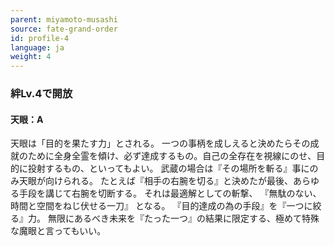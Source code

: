 ```yaml
---
parent: miyamoto-musashi
source: fate-grand-order
id: profile-4
language: ja
weight: 4
---
```


### 絆Lv.4で開放

#### 天眼：A

天眼は「目的を果たす力」とされる。
一つの事柄を成しえると決めたらその成就のために全身全霊を傾け、必ず達成するもの。自己の全存在を視線にのせ、目的に投射するもの、といってもよい。
武蔵の場合は『その場所を斬る』事にのみ天眼が向けられる。
たとえば『相手の右腕を切る』と決めたが最後、あらゆる手段を講じて右腕を切断する。
それは最適解としての斬撃、
『無駄のない、時間と空間をねじ伏せる一刀』
となる。
『目的達成の為の手段』を『一つに絞る』力。
無限にあるべき未来を『たった一つ』の結果に限定する、極めて特殊な魔眼と言ってもいい。
